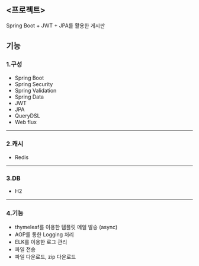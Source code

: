 ## <프로젝트>

Spring Boot + JWT + JPA를 활용한 게시판

## 기능
### 1.구성
- Spring Boot
- Spring Security
- Spring Validation
- Spring Data
- JWT
- JPA
- QueryDSL
- Web flux
---
### 2.캐시
- Redis
---

### 3.DB

- H2

---
### 4.기능
- thymeleaf를 이용한 템플릿 메일 발송 (async)
- AOP를 통한 Logging 처리
- ELK를 이용한 로그 관리
- 파일 전송 
- 파일 다운로드, zip 다운로드

